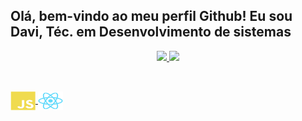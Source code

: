 ## Olá, bem-vindo ao meu perfil Github! Eu sou Davi, Téc. em Desenvolvimento de sistemas

<div align="center">
  <a href="https://github.com/dviniciusbr">
  <img height="180em" src="https://github-readme-stats.vercel.app/api?username=dviniciusbr&show_icons=true&theme=algolia&include_all_commits=true&count_private=true"/>
  <img height="140em" src="https://github-readme-stats.vercel.app/api/top-langs/?username=dviniciusbr&layout=compact&langs_count=7&theme=algolia"/>
</div>
  
##
  
<div style="display: inline_block"><br>
  <img align="center" alt="Davi-Js" height="30" width="40" src="https://raw.githubusercontent.com/devicons/devicon/master/icons/javascript/javascript-plain.svg">
  <img align="center" alt="Rafa-React" height="30" width="40" src="https://raw.githubusercontent.com/devicons/devicon/master/icons/react/react-original.svg">
</div>

